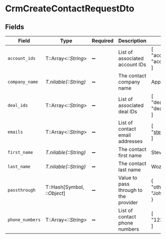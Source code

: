 # CrmCreateContactRequestDto


## Fields

| Field                                 | Type                                  | Required                              | Description                           | Example                               |
| ------------------------------------- | ------------------------------------- | ------------------------------------- | ------------------------------------- | ------------------------------------- |
| `account_ids`                         | T::Array<*::String*>                  | :heavy_minus_sign:                    | List of associated account IDs        | [<br/>"account-123",<br/>"account-456"<br/>] |
| `company_name`                        | *T.nilable(::String)*                 | :heavy_minus_sign:                    | The contact company name              | Apple Inc.                            |
| `deal_ids`                            | T::Array<*::String*>                  | :heavy_minus_sign:                    | List of associated deal IDs           | [<br/>"deal-001",<br/>"deal-002"<br/>] |
| `emails`                              | T::Array<*::String*>                  | :heavy_minus_sign:                    | List of contact email addresses       | [<br/>"steve@apple.com"<br/>]         |
| `first_name`                          | *T.nilable(::String)*                 | :heavy_minus_sign:                    | The contact first name                | Steve                                 |
| `last_name`                           | *T.nilable(::String)*                 | :heavy_minus_sign:                    | The contact last name                 | Wozniak                               |
| `passthrough`                         | T::Hash[Symbol, *::Object*]           | :heavy_minus_sign:                    | Value to pass through to the provider | {<br/>"other_known_names": "John Doe"<br/>} |
| `phone_numbers`                       | T::Array<*::String*>                  | :heavy_minus_sign:                    | List of contact phone numbers         | [<br/>"123-456-7890"<br/>]            |